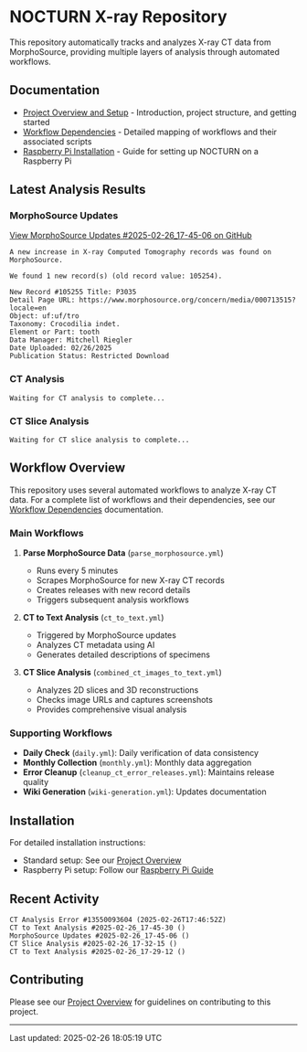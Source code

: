 # NOCTURN X-ray Repository

This repository automatically tracks and analyzes X-ray CT data from MorphoSource, providing multiple layers of analysis through automated workflows.

## Documentation

- [Project Overview and Setup](docs/index.md) - Introduction, project structure, and getting started
- [Workflow Dependencies](docs/dependencies.md) - Detailed mapping of workflows and their associated scripts
- [Raspberry Pi Installation](docs/Raspi.md) - Guide for setting up NOCTURN on a Raspberry Pi

## Latest Analysis Results

### MorphoSource Updates
[View MorphoSource Updates #2025-02-26_17-45-06 on GitHub](https://github.com/johntrue15/NOCTURN-X-ray-repo/releases/tag/morphosource-updates-2025-02-26_17-45-06)

```
A new increase in X-ray Computed Tomography records was found on MorphoSource.

We found 1 new record(s) (old record value: 105254).

New Record #105255 Title: P3035
Detail Page URL: https://www.morphosource.org/concern/media/000713515?locale=en
Object: uf:uf/tro
Taxonomy: Crocodilia indet.
Element or Part: tooth
Data Manager: Mitchell Riegler
Date Uploaded: 02/26/2025
Publication Status: Restricted Download
```

### CT Analysis
```
Waiting for CT analysis to complete...
```

### CT Slice Analysis
```
Waiting for CT slice analysis to complete...
```

## Workflow Overview

This repository uses several automated workflows to analyze X-ray CT data. For a complete list of workflows and their dependencies, see our [Workflow Dependencies](docs/dependencies.md) documentation.

### Main Workflows

1. **Parse MorphoSource Data** (`parse_morphosource.yml`)
   - Runs every 5 minutes
   - Scrapes MorphoSource for new X-ray CT records
   - Creates releases with new record details
   - Triggers subsequent analysis workflows

2. **CT to Text Analysis** (`ct_to_text.yml`)
   - Triggered by MorphoSource updates
   - Analyzes CT metadata using AI
   - Generates detailed descriptions of specimens

3. **CT Slice Analysis** (`combined_ct_images_to_text.yml`)
   - Analyzes 2D slices and 3D reconstructions
   - Checks image URLs and captures screenshots
   - Provides comprehensive visual analysis

### Supporting Workflows

- **Daily Check** (`daily.yml`): Daily verification of data consistency
- **Monthly Collection** (`monthly.yml`): Monthly data aggregation
- **Error Cleanup** (`cleanup_ct_error_releases.yml`): Maintains release quality
- **Wiki Generation** (`wiki-generation.yml`): Updates documentation

## Installation

For detailed installation instructions:
- Standard setup: See our [Project Overview](docs/index.md#installation)
- Raspberry Pi setup: Follow our [Raspberry Pi Guide](docs/Raspi.md#installation)

## Recent Activity

```
CT Analysis Error #13550093604 (2025-02-26T17:46:52Z)
CT to Text Analysis #2025-02-26_17-45-30 ()
MorphoSource Updates #2025-02-26_17-45-06 ()
CT Slice Analysis #2025-02-26_17-32-15 ()
CT to Text Analysis #2025-02-26_17-29-12 ()
```

## Contributing

Please see our [Project Overview](docs/index.md#contributing) for guidelines on contributing to this project.

---
Last updated: 2025-02-26 18:05:19 UTC
